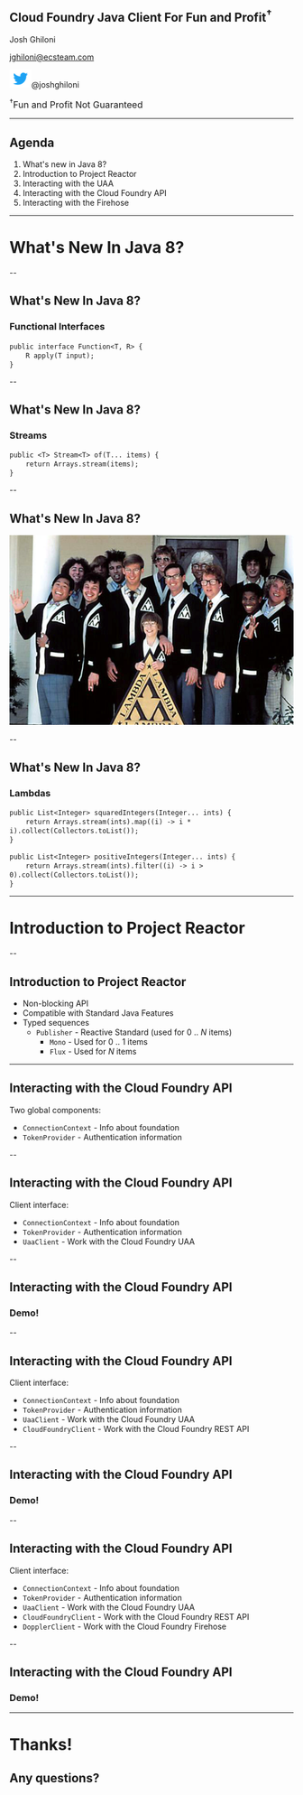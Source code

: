 ## Cloud Foundry Java Client For Fun and Profit<sup>†</sup>

Josh Ghiloni

jghiloni@ecsteam.com

<img class="logo" src="/images/Twitter_Social_Icon_Blue.png" />@joshghiloni

<span style="font-size:16px;"><sup>†</sup>Fun and Profit Not Guaranteed</span>

---

## Agenda
1. What's new in Java 8?
1. Introduction to Project Reactor
1. Interacting with the UAA
1. Interacting with the Cloud Foundry API
1. Interacting with the Firehose

---

# What's New In Java 8?

--

## What's New In Java 8?

### Functional Interfaces

```
public interface Function<T, R> {
	R apply(T input);
}
```

--

## What's New In Java 8?

### Streams

```
public <T> Stream<T> of(T... items) {
	return Arrays.stream(items);
}
```

--

## What's New In Java 8?

![And ... Omega Mu!](/images/lambda.jpg)

--

## What's New In Java 8?

### Lambdas

```
public List<Integer> squaredIntegers(Integer... ints) {
	return Arrays.stream(ints).map((i) -> i * i).collect(Collectors.toList());
}
```

```
public List<Integer> positiveIntegers(Integer... ints) {
	return Arrays.stream(ints).filter((i) -> i > 0).collect(Collectors.toList());
}
```

---

# Introduction to Project Reactor

--

## Introduction to Project Reactor

* Non-blocking API
* Compatible with Standard Java Features
* Typed sequences
	* `Publisher` - Reactive Standard (used for 0 .. *N* items)
		* `Mono` - Used for 0 .. 1 items
		* `Flux` - Used for *N* items

---

## Interacting with the Cloud Foundry API

Two global components:
* `ConnectionContext` - Info about foundation
* `TokenProvider` - Authentication information

--

## Interacting with the Cloud Foundry API

Client interface:
* `ConnectionContext` - Info about foundation
* `TokenProvider` - Authentication information
* `UaaClient` - Work with the Cloud Foundry UAA

--

## Interacting with the Cloud Foundry API

### Demo!

--

## Interacting with the Cloud Foundry API

Client interface:
* `ConnectionContext` - Info about foundation
* `TokenProvider` - Authentication information
* `UaaClient` - Work with the Cloud Foundry UAA
* `CloudFoundryClient` - Work with the Cloud Foundry REST API

--

## Interacting with the Cloud Foundry API

### Demo!

--

## Interacting with the Cloud Foundry API

Client interface:
* `ConnectionContext` - Info about foundation
* `TokenProvider` - Authentication information
* `UaaClient` - Work with the Cloud Foundry UAA
* `CloudFoundryClient` - Work with the Cloud Foundry REST API
* `DopplerClient` - Work with the Cloud Foundry Firehose

--

## Interacting with the Cloud Foundry API

### Demo!

---

# Thanks!

## Any questions?
